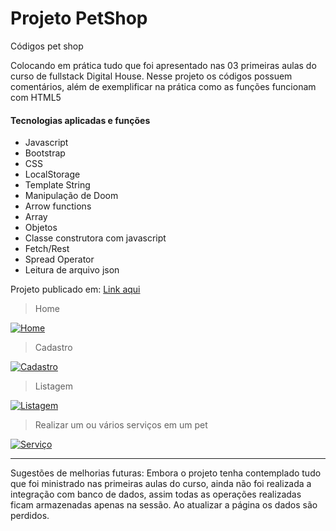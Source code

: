 # Projeto PetShop
Códigos pet shop

Colocando em prática tudo que foi apresentado nas 03 primeiras aulas do curso de fullstack Digital House.
Nesse projeto os códigos possuem comentários, além de exemplificar na prática como as funções funcionam com HTML5

####  Tecnologias aplicadas e funções
- Javascript
- Bootstrap
- CSS
- LocalStorage
- Template String
- Manipulação de Doom
- Arrow functions
- Array
- Objetos 
- Classe construtora com javascript 
- Fetch/Rest 
- Spread Operator 
- Leitura de arquivo json

Projeto publicado em: [Link aqui](https://alessandrolmenezes.github.io/petshop/index.html "Link aqui")

> Home

[![Home](http://alessandrodev.com/imagens/petshop1.jpg "Home")](https://alessandrolmenezes.github.io/petshop/index.html "Home")

> Cadastro

[![Cadastro](http://alessandrodev.com/imagens/petshop2.jpg "Cadastro")](https://alessandrolmenezes.github.io/petshop/index.html "Cadastro")

> Listagem

[![Listagem](http://alessandrodev.com/imagens/petshop3.jpg "Listagem")](https://alessandrolmenezes.github.io/petshop/index.html "Listagem")

> Realizar um ou vários serviços em um pet

[![Serviço](http://alessandrodev.com/imagens/petshop4.jpg "Serviço")](https://alessandrolmenezes.github.io/petshop/index.html "Serviço")


------------



Sugestões de melhorias futuras:
Embora o projeto tenha contemplado tudo que foi ministrado nas primeiras aulas do curso, ainda não foi realizada a integração
com banco de dados, assim todas as operações realizadas ficam armazenadas apenas na sessão. Ao atualizar a página os dados
são perdidos.
